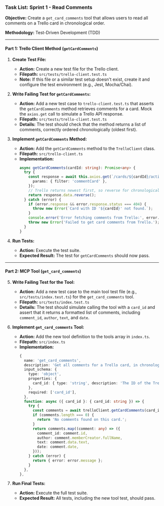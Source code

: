 ### Task List: Sprint 1 - Read Comments

**Objective:** Create a `get_card_comments` tool that allows users to read all comments on a Trello card in chronological order.

**Methodology:** Test-Driven Development (TDD)

---

#### **Part 1: Trello Client Method (`getCardComments`)**

1.  **Create Test File:**
    *   **Action:** Create a new test file for the Trello client.
    *   **Filepath:** `src/tests/trello-client.test.ts`
    *   **Note:** If this file or a similar test setup doesn't exist, create it and configure the test environment (e.g., Jest, Mocha/Chai).

2.  **Write Failing Test for `getCardComments`:**
    *   **Action:** Add a new test case to `trello-client.test.ts` that asserts the `getCardComments` method retrieves comments for a card. Mock the `axios.get` call to simulate a Trello API response.
    *   **Filepath:** `src/tests/trello-client.test.ts`
    *   **Details:** The test should check that the method returns a list of comments, correctly ordered chronologically (oldest first).

3.  **Implement `getCardComments` Method:**
    *   **Action:** Add the `getCardComments` method to the `TrelloClient` class.
    *   **Filepath:** `src/trello-client.ts`
    *   **Implementation:**
        ```typescript
        async getCardComments(cardId: string): Promise<any> {
          try {
            const response = await this.axios.get(`/cards/${cardId}/actions`, {
              params: { filter: 'commentCard' },
            });
            // Trello returns newest first, so reverse for chronological order.
            return response.data.reverse();
          } catch (error) {
            if (error.response && error.response.status === 404) {
              throw new Error(`Card with ID '${cardId}' not found.`);
            }
            console.error('Error fetching comments from Trello:', error.message);
            throw new Error('Failed to get card comments from Trello.');
          }
        }
        ```

4.  **Run Tests:**
    *   **Action:** Execute the test suite.
    *   **Expected Result:** The test for `getCardComments` should now pass.

---

#### **Part 2: MCP Tool (`get_card_comments`)**

5.  **Write Failing Test for the Tool:**
    *   **Action:** Add a new test case to the main tool test file (e.g., `src/tests/index.test.ts`) for the `get_card_comments` tool.
    *   **Filepath:** `src/tests/index.test.ts`
    *   **Details:** The test should simulate calling the tool with a `card_id` and assert that it returns a formatted list of comments, including `comment_id`, `author`, `text`, and `date`.

6.  **Implement `get_card_comments` Tool:**
    *   **Action:** Add the new tool definition to the tools array in `index.ts`.
    *   **Filepath:** `src/index.ts`
    *   **Implementation:**
        ```typescript
        {
          name: 'get_card_comments',
          description: 'Get all comments for a Trello card, in chronological order.',
          input_schema: {
            type: 'object',
            properties: {
              card_id: { type: 'string', description: 'The ID of the Trello card.' },
            },
            required: ['card_id'],
          },
          function: async ({ card_id }: { card_id: string }) => {
            try {
              const comments = await trelloClient.getCardComments(card_id);
              if (comments.length === 0) {
                return 'No comments found on this card.';
              }
              return comments.map((comment: any) => ({
                comment_id: comment.id,
                author: comment.memberCreator.fullName,
                text: comment.data.text,
                date: comment.date,
              }));
            } catch (error) {
              return { error: error.message };
            }
          },
        },
        ```

7.  **Run Final Tests:**
    *   **Action:** Execute the full test suite.
    *   **Expected Result:** All tests, including the new tool test, should pass.

